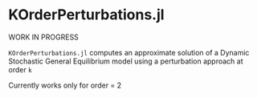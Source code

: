 # KOrderPerturbations.jl

WORK IN PROGRESS

`KOrderPerturbations.jl` computes an approximate solution of a Dynamic
Stochastic General Equilibrium model using a perturbation approach at
order `k`

Currently works only for order = 2
